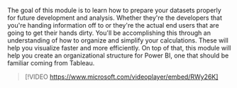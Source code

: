 The goal of this module is to learn how to prepare your datasets properly for future development and analysis. Whether they're the developers that you're handing information off to or they're the actual end users that are going to get their hands dirty. You'll be accomplishing this through an understanding of how to organize and simplify your calculations. These will help you visualize faster and more efficiently. On top of that, this module will help you create an organizational structure for Power BI, one that should be familiar coming from Tableau.

> [!VIDEO https://www.microsoft.com/videoplayer/embed/RWy26K]

